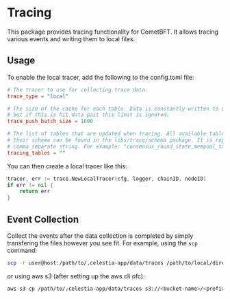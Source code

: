# Tracing

This package provides tracing functionality for CometBFT. It allows tracing various events and writing them to local files.

## Usage

To enable the local tracer, add the following to the config.toml file:

```toml
# The tracer to use for collecting trace data.
trace_type = "local"

# The size of the cache for each table. Data is constantly written to disk,
# but if this is hit data past this limit is ignored.
trace_push_batch_size = 1000

# The list of tables that are updated when tracing. All available tables and
# their schema can be found in the libs/trace/schema package. It is represented as a
# comma separate string. For example: "consensus_round_state,mempool_tx".
tracing_tables = ""
```

You can then create a local tracer like this:

```go
tracer, err := trace.NewLocalTracer(cfg, logger, chainID, nodeID)
if err != nil {
    return err
}
```

## Event Collection

Collect the events after the data collection is completed by simply transfering
the files however you see fit. For example, using the `scp` command:

```bash
scp -r user@host:/path/to/.celestia-app/data/traces /path/to/local/directory
```

or using aws s3 (after setting up the aws cli ofc):

```bash
aws s3 cp /path/to/.celestia-app/data/traces s3://<bucket-name>/<prefix> --recursive
```